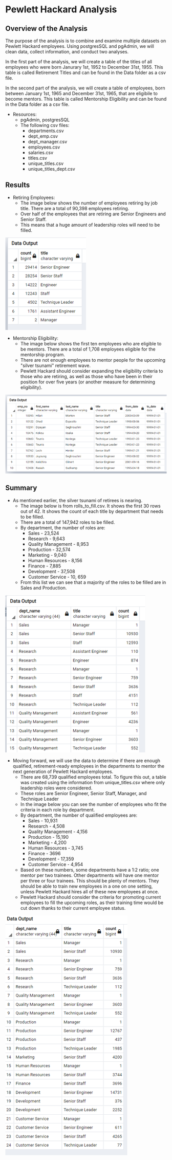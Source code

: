 # Pewlett Hackard Analysis
## Overview of the Analysis 

The purpose of the analysis is to combine and examine multiple datasets on Pewlett Hackard employees. Using postgresSQL and pgAdmin, we will clean data, collect information, and conduct two analyses. 

In the first part of the analysis, we will create a table of the titles of all employees who were born Janurary 1st, 1952 to December 31st, 1955. This table is called Retirement Titles and can be found in the Data folder as a csv file. 

In the second part of the analysis, we will create a table of employees, born between January 1st, 1965 and December 31st, 1965, that are eligibile to become mentors. This table is called Mentorship Eligibility and can be found in the Data folder as a csv file. 

- Resources:
  - pgAdmin, postgresSQL
  - The following csv files: 
    - departments.csv
    - dept_emp.csv
    - dept_manager.csv
    - employees.csv
    - salaries.csv
    - titles.csv
    - unique_titles.csv
    - unique_titles_dept.csv

## Results
- Retiring Employees:
  - The image below shows the number of employees retiring by job title. There are a total of 90,398 employees retiring.
  - Over half of the employees that are retiring are Senior Engineers and Senior Staff. 
  - This means that a huge amount of leadership roles will need to be filled. 

![retiringemp](img/retiring_titles.png)

- Mentorship Eligibility:
  - The image below shows the first ten employees who are eligible to be mentors. There are a total of 1,708 employees eligible for the mentorship program. 
  - There are not enough employees to mentor people for the upcoming "silver tsunami" retirement wave.
  - Pewlett Hackard should consider expanding the eligibility criteria to those who are retiring, as well as those who have been in their position for over five years (or another measure for determining eligibility).
   
![mentor](img/mentorshipeligibility.png)


## Summary

- As mentioned earlier, the silver tsunami of retirees is nearing. 
  - The image below is from rolls_to_fill.csv. It shows the first 30 rows out of 42. It shows the count of each title by department that needs to be filled. 
  - There are a total of 147,942 roles to be filled. 
  - By department, the number of roles are:
    - Sales - 23,524
    - Research - 9,643
    - Quality Management - 8,953
    - Production - 32,574
    - Marketing - 9,040
    - Human Resources - 8,156
    - Finance - 7,885
    - Development - 37,508
    - Customer Service - 10, 659
  - From this list we can see that a majority of the roles to be filled are in Sales and Production. 

![rolls](img/rollstofill.png)

- Moving forward, we will use the data to determine if there are enough qualified, retirement-ready employees in the departments to mentor the next generation of Pewlett Hackard employees.
  - There are 68,739 qualified employees total. To figure this out, a table was created using the information from unique_titles.csv where only leadership roles were considered. 
   - These roles are Senior Engineer, Senior Staff, Manager, and Technique Leader
  - In the image below you can see the number of employees who fit the criteria in each role by department. 
  - By department, the number of qualified employees are:
    - Sales - 10,931
    - Research - 4,508
    - Quality Management - 4,156
    - Production - 15,190
    - Marketing - 4,200
    - Human Resources - 3,745
    - Finance - 3696
    - Development - 17,359
    - Customer Service - 4,954
  - Based on these numbers, some departments have a 1:2 ratio; one mentor per two trainees. Other departments will have one mentor per three or four trainees. This should be plenty of mentors. They should be able to train new employees in a one on one setting, unless Pewlett Hackard hires all of these new employees at once. 
  - Pewlett Hackard should consider the criteria for promoting current employees to fill the upcoming roles, as their training time would be cut down thanks to their current employee status. 
  
 ![qualified](img/qualifiedstaff.png)

